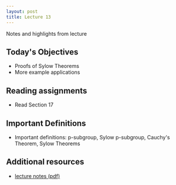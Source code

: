 ```yaml
---
layout: post
title: Lecture 13
---
```


Notes and highlights from lecture

## Today's Objectives

* Proofs of Sylow Theorems
* More example applications

## Reading assignments

* Read Section 17

## Important Definitions
* Important definitions: p-subgroup, Sylow p-subgroup, Cauchy's Theorem, Sylow Theorems

## Additional resources

* <a target="_parent" href="https://wcasper.github.io/math407spring2022/extras/notes/lecture13-2022-03-15.pdf">lecture notes (pdf)</a>
